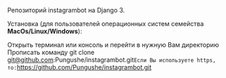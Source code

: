 Репозиторий instagrambot на Django 3.

Установка (для пользователей операционных систем семейства **MacOs/Linux/Windows**):

Открыть терминал или консоль и перейти в нужную Вам директорию
Прописать команду git clone git@github.com:Pungushe/instagrambot.git`
Если Вы используете https, то: `https://github.com/Pungushe/instagrambot.git

